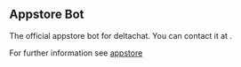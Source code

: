 ## Appstore Bot

The official appstore bot for deltachat. You can contact it at <email>.

For further information see [appstore](https://github.com/webxdc/appstore)
